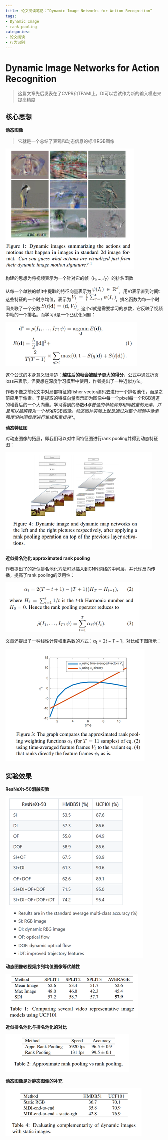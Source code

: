 ```yaml
---
title: 论文阅读笔记：“Dynamic Image Networks for Action Recognition”
tags: 
- Dynamic Image
- rank pooling
categories:
- 论文阅读
- 行为识别
---
```


# Dynamic Image Networks for Action Recognition

> 这篇文章先后发表在了CVPR和TPAMI上，DI可以尝试作为新的输入模态来提高精度

## 核心思想

**动态图像**

> 它就是一个总结了表观和动态信息的标准RGB图像

<img src="https://raw.githubusercontent.com/coelien/image-hosting/master/img/202206241606883.png" alt="image-20220624160600770" style="zoom:50%;" />

构建的思想为将视频表示为一个针对它的帧（$I_1,...,I_T$）的排名函数

从每一个单独的帧It中提取的特征向量表示为<img src="https://raw.githubusercontent.com/coelien/image-hosting/master/img/202206241553428.png" alt="image-20220624155342341" style="zoom:50%;" />，用Vt表示直到时间t这些特征的一个时序均值，表示为<img src="https://raw.githubusercontent.com/coelien/image-hosting/master/img/202206241556204.png" alt="image-20220624155638181" style="zoom:50%;" />，排名函数为每一个时间关联了一个分数<img src="https://raw.githubusercontent.com/coelien/image-hosting/master/img/202206241558566.png" alt="image-20220624155855542" style="zoom:50%;" />，这个d就是需要学习的参数，它反映了视频中帧的一个排名。而学习d是一个凸优化问题：

<img src="https://raw.githubusercontent.com/coelien/image-hosting/master/img/202206241601060.png" alt="image-20220624160132033" style="zoom:50%;" />

这个公式的本身意义很清楚：**越往后的帧会被赋予更大的得分**，公式中通过折页loss来表示，但要想在深度学习模型中使用，作者提出了一种近似方法。

作者不像之前论文中对局部特征的fisher vector编码去进行一个排名池化，而是之前应用于像素。于是提取的特征向量表示即为图像中每一个pixel每一个RGB通道的堆叠后的一个大向量。学习得到的参数**d***与普通的单帧具有相同数量的元素，并且可以被解释为一个标准RGB图像。动态图片实际上就是通过对整个视频中像素强度**沿时间维度进行集成和重排序**。

**动态特征图**

对动态图像的拓展，即我们可以对中间特征图进行rank pooling并得到动态特征图：

<img src="https://raw.githubusercontent.com/coelien/image-hosting/master/img/202206241640936.png" alt="image-20220624164022883" style="zoom:50%;" />

**近似排名池化 approximated rank pooling**

作者提出了的近似排名池化方法可以插入到CNN网络的中间层，并允许反向传播，提高了rank pooling的泛用性：

<img src="https://raw.githubusercontent.com/coelien/image-hosting/master/img/202206241626431.png" alt="image-20220624162625400" style="zoom:50%;" />

文章还提出了一种线性计算权重系数的方式：$\alpha_t=2t-T-1$，对比如下图所示：

<img src="https://raw.githubusercontent.com/coelien/image-hosting/master/img/202206241634624.png" alt="image-20220624163420581" style="zoom:50%;" />

## 实验效果

**ResNeXt-50消融实验**

<img src="https://raw.githubusercontent.com/coelien/image-hosting/master/img/202206241705932.png" alt="image-20220624170552882" style="zoom:50%;" />

**动态图像较视频序列均值图像等优越性**

<img src="https://raw.githubusercontent.com/coelien/image-hosting/master/img/202206241707941.png" alt="image-20220624170754912" style="zoom:50%;" />

**近似排名池化与排名池化的对比**

<img src="https://raw.githubusercontent.com/coelien/image-hosting/master/img/202206241814035.png" alt="image-20220624181423007" style="zoom:50%;" />

**动态图像是对静态图像的补充**

<img src="https://raw.githubusercontent.com/coelien/image-hosting/master/img/202206241824153.png" alt="image-20220624182408126" style="zoom:50%;" />